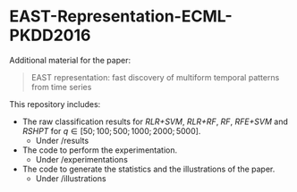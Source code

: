 # EAST-Representation-ECML-PKDD2016

Additional material for the paper:

> EAST representation: fast discovery of multiform temporal patterns from time series

This repository includes:

 - The raw classification results for *RLR+SVM*, *RLR+RF*, *RF*, *RFE+SVM* and *RSHPT* for $q\in[50;100;500;1000;2000;5000]$.
	 - Under /results
 - The code to perform the experimentation.
	 - Under /experimentations
 - The code to generate the statistics and the illustrations of the paper.
	 - Under /illustrations
